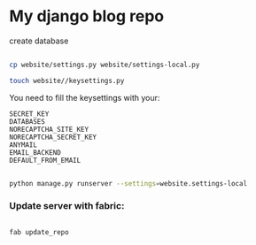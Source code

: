 # My django blog repo

create database

```bash

cp website/settings.py website/settings-local.py

touch website//keysettings.py
```


You need to fill the keysettings with your:

    SECRET_KEY
    DATABASES
    NORECAPTCHA_SITE_KEY
    NORECAPTCHA_SECRET_KEY
    ANYMAIL
    EMAIL_BACKEND
    DEFAULT_FROM_EMAIL


```bash

python manage.py runserver --settings=website.settings-local
```


### Update server with fabric:

```bash

fab update_repo
```
